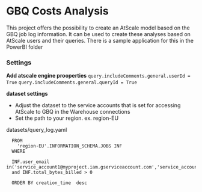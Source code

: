 # GBQ Costs Analysis

This project offers the possibility to create an AtScale model based on the GBQ job log information. It can be used to create these analyses based on AtScale users and their queries. There is a sample application for this in the PowerBI folder

### Settings

**Add atscale engine prooperties**
`query.includeComments.general.userId = True`
`query.includeComments.general.queryId = True`

**dataset settings**

- Adjust the dataset to the service accounts that is set for accessing AtScale to GBQ in the Warehouse connections
- Set the path to your region. ex. region-EU


datasets/query_log.yaml
```
  FROM
    'region-EU'.INFORMATION_SCHEMA.JOBS INF
  WHERE

  INF.user_email in('service_account1@myproject.iam.gserviceaccount.com','service_account2@myproject.iam.gserviceaccount.com')
  and INF.total_bytes_billed > 0

  ORDER BY creation_time  desc
```
